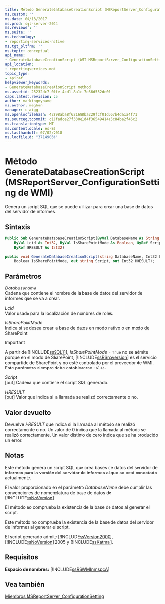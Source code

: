 ```yaml
---
title: Método GenerateDatabaseCreationScript (MSReportServer_ConfigurationSetting de WMI) | Microsoft Docs
ms.custom: ''
ms.date: 06/13/2017
ms.prod: sql-server-2014
ms.reviewer: ''
ms.suite: ''
ms.technology:
- reporting-services-native
ms.tgt_pltfrm: ''
ms.topic: conceptual
api_name:
- GenerateDatabaseCreationScript (WMI MSReportServer_ConfigurationSetting Class)
api_location:
- reportingservices.mof
topic_type:
- apiref
helpviewer_keywords:
- GenerateDatabaseCreationScript method
ms.assetid: 25232dc7-00fe-4cd1-8a1c-7e36d552de00
caps.latest.revision: 25
author: markingmyname
ms.author: maghan
manager: craigg
ms.openlocfilehash: 42898aba8f621688ba229fcf01d367b4da1a4f71
ms.sourcegitcommit: c18fadce27f330e1d4f36549414e5c84ba2f46c2
ms.translationtype: MT
ms.contentlocale: es-ES
ms.lasthandoff: 07/02/2018
ms.locfileid: "37149036"
---
```

# <a name="generatedatabasecreationscript-method-wmi-msreportserverconfigurationsetting"></a>Método GenerateDatabaseCreationScript (MSReportServer_ConfigurationSetting de WMI)
  Genera un script SQL que se puede utilizar para crear una base de datos del servidor de informes.  
  
## <a name="syntax"></a>Sintaxis  
  
```vb  
Public Sub GenerateDatabaseCreationScript(ByVal DatabaseName As String, _  
    ByVal Lcid As Int32, ByVal IsSharePointMode As Boolean, ByRef Script As String, _  
    ByRef HRESULT As Int32)  
```  
  
```csharp  
public void GenerateDatabaseCreationScript(string DatabaseName, Int32 Lcid,   
    Boolean IsSharePointMode, out string Script, out Int32 HRESULT);  
```  
  
## <a name="parameters"></a>Parámetros  
 *Databasename*  
 Cadena que contiene el nombre de la base de datos del servidor de informes que se va a crear.  
  
 *Lcid*  
 Valor usado para la localización de nombres de roles.  
  
 *IsSharePointMode*  
 Indica si se desea crear la base de datos en modo nativo o en modo de SharePoint.  
  
> [!IMPORTANT]  
>  A partir de [!INCLUDE[ssSQL11](../../includes/sssql11-md.md)], *IsSharePointMode* = `True` no se admite porque en el modo de SharePoint, [!INCLUDE[ssRSnoversion](../../includes/ssrsnoversion-md.md)] es el servicio compartido de SharePoint y no esté controlado por el proveedor de WMI. Este parámetro siempre debe establecerse `False`.  
  
 *Script*  
 [out] Cadena que contiene el script SQL generado.  
  
 *HRESULT*  
 [out] Valor que indica si la llamada se realizó correctamente o no.  
  
## <a name="return-value"></a>Valor devuelto  
 Devuelve *HRESULT* que indica si la llamada al método se realizó correctamente o no. Un valor de 0 indica que la llamada al método se realizó correctamente. Un valor distinto de cero indica que se ha producido un error.  
  
## <a name="remarks"></a>Notas  
 Este método genera un script SQL que crea bases de datos del servidor de informes para la versión del servidor de informes al que se está conectado actualmente.  
  
 El valor proporcionado en el parámetro *DatabaseName* debe cumplir las convenciones de nomenclatura de base de datos de [!INCLUDE[ssNoVersion](../../includes/ssnoversion-md.md)] .  
  
 El método no comprueba la existencia de la base de datos al generar el script.  
  
 Este método no comprueba la existencia de la base de datos del servidor de informes al generar el script.  
  
 El script generado admite [!INCLUDE[ssVersion2000](../../includes/ssversion2000-md.md)], [!INCLUDE[ssNoVersion](../../includes/ssnoversion-md.md)] 2005 y [!INCLUDE[ssKatmai](../../includes/sskatmai-md.md)].  
  
## <a name="requirements"></a>Requisitos  
 **Espacio de nombres:** [!INCLUDE[ssRSWMInmspcA](../../includes/ssrswminmspca-md.md)]  
  
## <a name="see-also"></a>Vea también  
 [Miembros MSReportServer_ConfigurationSetting](msreportserver-configurationsetting-members.md)  
  
  
